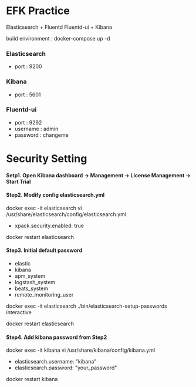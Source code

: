 # EFK Practice
Elasticsearch + Fluentd Fluentd-ui + Kibana

build environment : docker-compose up -d

### Elasticsearch
- port : 9200

### Kibana
- port : 5601

### Fluentd-ui
- port : 9292
- username : admin
- password : changeme


# Security Setting
#### Setp1. Open Kibana dashboard -> Management -> License Management -> Start Trial

#### Step2. Modify config elasticsearch.yml
docker exec -it elasticsearch vi /usr/share/elasticsearch/config/elasticsearch.yml
- xpack.security.enabled: true

docker restart elasticsearch


#### Step3. Initial default password
- elastic
- kibana
- apm_system
- logstash_system
- beats_system
- remote_monitoring_user

docker exec -it elasticsearch ./bin/elasticsearch-setup-passwords interactive

docker restart elasticsearch

#### Step4. Add kibana password from Step2
docker exec -it kibana vi /usr/share/kibana/config/kibana.yml
- elasticsearch.username: "kibana"
- elasticsearch.password: "your_password"

docker restart kibana  



